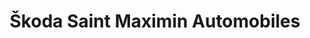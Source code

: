---
title: "Škoda Saint Maximin Automobiles"
url: /saint-maximin/skoda-saint-maximin-automobiles/
shop: voiture
---